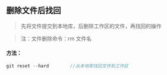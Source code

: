 ## 删除文件后找回

> 先将文件提交到本地库，后删除工作区的文件，再找回的操作

> 注：文件删除命令：rm 文件名

#### 方法：

```c
git reset --hard 		//从本地库找回文件到工作区
```

